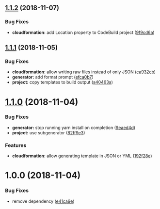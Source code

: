 ## [1.1.2](https://github.com/EndemolShineGroup/generator-codebuild/compare/v1.1.1...v1.1.2) (2018-11-07)


### Bug Fixes

* **cloudformation:** add Location property to CodeBuild project ([9f9cd6a](https://github.com/EndemolShineGroup/generator-codebuild/commit/9f9cd6a))

## [1.1.1](https://github.com/EndemolShineGroup/generator-codebuild/compare/v1.1.0...v1.1.1) (2018-11-05)


### Bug Fixes

* **cloudformation:** allow writing raw files instead of only JSON ([ca932cb](https://github.com/EndemolShineGroup/generator-codebuild/commit/ca932cb))
* **generator:** add format prompt ([efca0b7](https://github.com/EndemolShineGroup/generator-codebuild/commit/efca0b7))
* **project:** copy templates to build output ([a40463a](https://github.com/EndemolShineGroup/generator-codebuild/commit/a40463a))

# [1.1.0](https://github.com/EndemolShineGroup/generator-codebuild/compare/v1.0.0...v1.1.0) (2018-11-04)


### Bug Fixes

* **generator:** stop running yarn install on completion ([9eaed4d](https://github.com/EndemolShineGroup/generator-codebuild/commit/9eaed4d))
* **project:** use subgenerator ([82ff9e3](https://github.com/EndemolShineGroup/generator-codebuild/commit/82ff9e3))


### Features

* **cloudformation:** allow generating template in JSON or YML ([192f28e](https://github.com/EndemolShineGroup/generator-codebuild/commit/192f28e))

# 1.0.0 (2018-11-04)


### Bug Fixes

* remove dependency ([e41ca9e](https://github.com/EndemolShineGroup/generator-codebuild/commit/e41ca9e))
